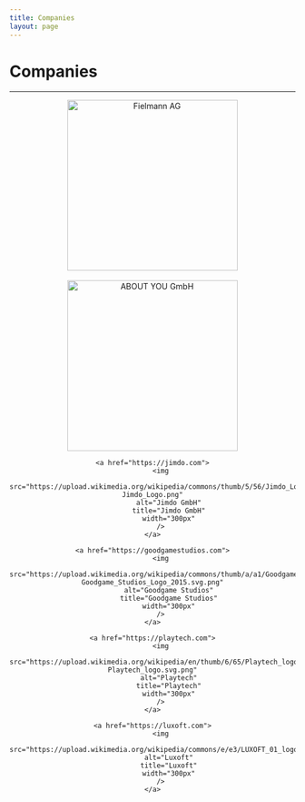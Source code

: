 ```yaml
---
title: Companies
layout: page
---
```


# Companies

---

<div style="text-align: center">
    <a href="https://www.fielmann.de/">
        <img 
            src="https://upload.wikimedia.org/wikipedia/commons/thumb/5/5a/160506_Fielmann_LogoNEU_pos_wiki.svg/2560px-160506_Fielmann_LogoNEU_pos_wiki.svg.png" 
            alt="Fielmann AG" 
            title="Fielmann AG" 
            width="300px"
        />
    </a>
    <br / >
    <br / >
    <a href="https://www.aboutyou.de/">
        <img
            src="https://upload.wikimedia.org/wikipedia/commons/thumb/4/4b/ABOUT_YOU_Logo.png/2560px-ABOUT_YOU_Logo.png"
            alt="ABOUT YOU GmbH"
            title="ABOUT YOU GmbH"
            width="300px"
        />
    </a>

    <a href="https://jimdo.com">
        <img
            src="https://upload.wikimedia.org/wikipedia/commons/thumb/5/56/Jimdo_Logo.png/320px-Jimdo_Logo.png"
            alt="Jimdo GmbH"
            title="Jimdo GmbH"
            width="300px"
        />
    </a>

    <a href="https://goodgamestudios.com">
        <img
            src="https://upload.wikimedia.org/wikipedia/commons/thumb/a/a1/Goodgame_Studios_Logo_2015.svg/320px-Goodgame_Studios_Logo_2015.svg.png"
            alt="Goodgame Studios"
            title="Goodgame Studios"
            width="300px"
        />
    </a>

    <a href="https://playtech.com">
        <img
            src="https://upload.wikimedia.org/wikipedia/en/thumb/6/65/Playtech_logo.svg/320px-Playtech_logo.svg.png"
            alt="Playtech"
            title="Playtech"
            width="300px"
        />
    </a>

    <a href="https://luxoft.com">
        <img
            src="https://upload.wikimedia.org/wikipedia/commons/e/e3/LUXOFT_01_logo_color.png"
            alt="Luxoft"
            title="Luxoft"
            width="300px"
        />
    </a>

</div>
